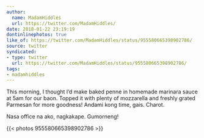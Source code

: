 ```yaml
---
author:
  name: MadamHiddles
  url: https://twitter.com/MadamHiddles/
date: 2018-01-22 23:19:19
dontinlinephotos: true
like_of: https://twitter.com/MadamHiddles/status/955580665398902786/
source: twitter
syndicated:
- type: twitter
  url: https://twitter.com/MadamHiddles/status/955580665398902786/
tags:
- madamhiddles
---
```


This morning, I thought I’d make baked penne in homemade marinara sauce at 5am for our baon. Topped it with plenty of mozzarella and freshly grated Parmesan for more goodness! Andami kong time, gais. Charot. 



Nasa office na ako, nagkakape. Gumorneng! 

{{< photos 955580665398902786 >}}